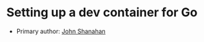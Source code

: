 # Setting up a dev container for Go

* Primary author: [John Shanahan](https://github.com/JoeShans21)